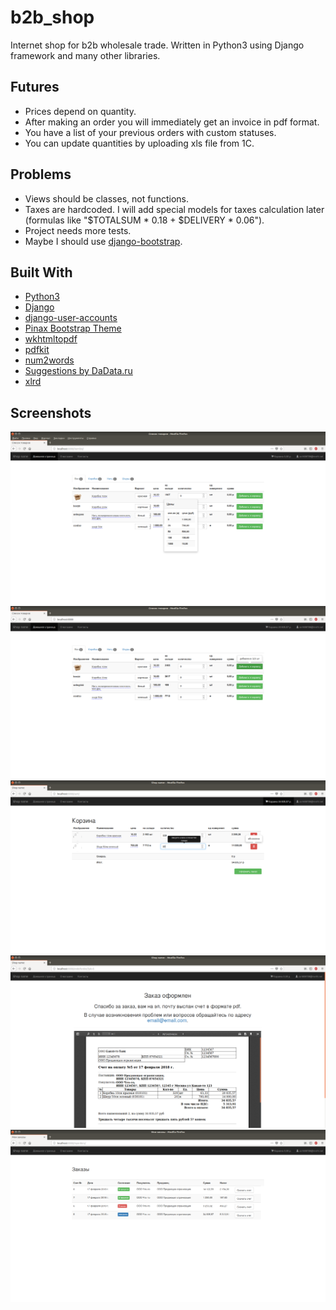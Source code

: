 # b2b_shop
Internet shop for b2b wholesale trade. Written in Python3 using Django framework and many other libraries.

## Futures
* Prices depend on quantity.
* After making an order you will immediately get an invoice in pdf format.
* You have a list of your previous orders with custom statuses.
* You can update quantities by uploading xls file from 1C.

## Problems
* Views should be classes, not functions.
* Taxes are hardcoded. I will add special models for taxes calculation later (formulas like "$TOTALSUM * 0.18 + $DELIVERY * 0.06").
* Project needs more tests.
* Maybe I should use [django-bootstrap](https://github.com/dyve/django-bootstrap3).

## Built With
* [Python3](https://www.python.org/)
* [Django](https://www.djangoproject.com/)
* [django-user-accounts](https://github.com/pinax/django-user-accounts)
* [Pinax Bootstrap Theme](https://github.com/pinax/pinax-theme-bootstrap)
* [wkhtmltopdf](https://wkhtmltopdf.org)
* [pdfkit](https://pypi.python.org/pypi/pdfkit)
* [num2words](https://pypi.python.org/pypi/num2words/)
* [Suggestions by DaData.ru](https://dadata.ru/suggestions/)
* [xlrd](https://github.com/python-excel/xlrd)

## Screenshots
![pricelist](screenshots/pricelist.png)
![addtocart](screenshots/addcart.png)
![cart](screenshots/cart.png)
![orderend](screenshots/orderend.png)
![orderlist](screenshots/orderlist.png)
